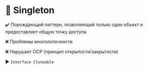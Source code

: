# :walking: Singleton

:heavy_check_mark: Порождающий паттерн, позволяющий только один объект и предоставляет общую точку доступа

:x: Проблемы многопоточности

:x: Нарушает OCP (принцип открытости/закрытости)

:arrow_forward: `Interface Cloneable`